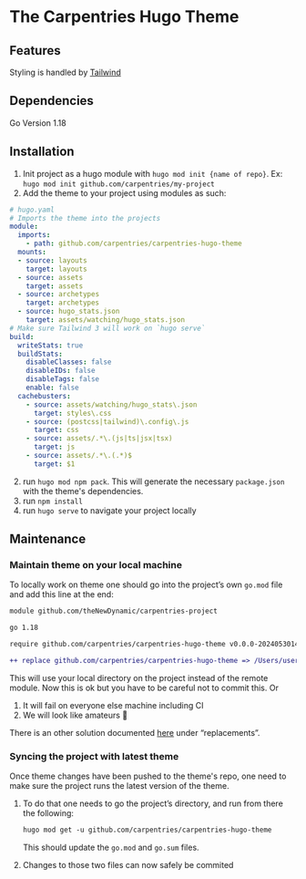 # The Carpentries Hugo Theme

## Features

Styling is handled by [Tailwind](https://tailwindcss.com/)

## Dependencies
Go Version 1.18

## Installation

1. Init project as a hugo module with `hugo mod init {name of repo}`. Ex: `hugo mod init github.com/carpentries/my-project`
2. Add the theme to your project using modules as such:

```yaml
# hugo.yaml
# Imports the theme into the projects
module:
  imports:
    - path: github.com/carpentries/carpentries-hugo-theme
  mounts:
  - source: layouts
    target: layouts
  - source: assets
    target: assets
  - source: archetypes
    target: archetypes
  - source: hugo_stats.json
    target: assets/watching/hugo_stats.json
# Make sure Tailwind 3 will work on `hugo serve`
build:
  writeStats: true
  buildStats:
    disableClasses: false
    disableIDs: false
    disableTags: false
    enable: false
  cachebusters:
    - source: assets/watching/hugo_stats\.json
      target: styles\.css
    - source: (postcss|tailwind)\.config\.js
      target: css
    - source: assets/.*\.(js|ts|jsx|tsx)
      target: js
    - source: assets/.*\.(.*)$
      target: $1
```

2. run `hugo mod npm pack`. This will generate the necessary `package.json` with the theme's dependencies.
3. run `npm install`
4. run `hugo serve` to navigate your project locally


## Maintenance

### Maintain theme on your local machine

To locally work on theme one should go into the project’s own `go.mod` file and add this line at the end:

```diff
module github.com/theNewDynamic/carpentries-project

go 1.18

require github.com/carpentries/carpentries-hugo-theme v0.0.0-20240530145900-caf8617804d0 // indirect

++ replace github.com/carpentries/carpentries-hugo-theme => /Users/username/path/to/dir/carpentries-hugo-theme
```

This will use your local directory on the project instead of the remote module. Now this is ok but you have to be careful not to commit this. Or

1. It will fail on everyone else machine including CI
2. We will look like amateurs 🤪

There is an other solution documented [here](https://gohugo.io/hugo-modules/configuration/#module-configuration-top-level) under “replacements”.

### Syncing the project with latest theme

Once theme changes have been pushed to the theme's repo, one need to make sure the project runs the latest version of the theme.

1. To do that one needs to go the project’s directory, and run from there the following:

    ```diff
    hugo mod get -u github.com/carpentries/carpentries-hugo-theme
    ```

    This should update the `go.mod` and `go.sum` files.

2. Changes to those two files can now safely be commited
